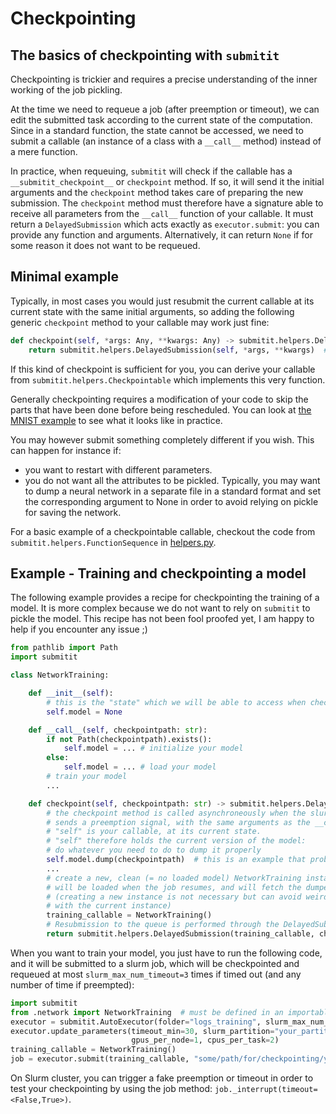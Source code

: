 # Checkpointing


## The basics of checkpointing with `submitit`

Checkpointing is trickier and requires a precise understanding of the inner working of the job pickling.

At the time we need to requeue a job (after preemption or timeout), we can edit the submitted task according to the current state of the computation. Since in a standard function, the state cannot be accessed, we need to submit a callable (an instance of a class with a `__call__` method) instead of a mere function.

In practice, when requeuing, `submitit` will check if the callable has a `__submitit_checkpoint__` or `checkpoint` method.
If so, it will send it the initial arguments and the `checkpoint` method takes care of preparing the new submission.
The `checkpoint` method must therefore have a signature able to receive all parameters from the `__call__` function of your callable.
It must return a `DelayedSubmission` which acts exactly as `executor.submit`: you can provide any function and arguments. Alternatively, it can return `None` if for some reason it does not want to be requeued.

## Minimal example

Typically, in most cases you would just resubmit the current callable at its current state with the same initial arguments, so adding the
following generic `checkpoint` method to your callable may work just fine:
```python
def checkpoint(self, *args: Any, **kwargs: Any) -> submitit.helpers.DelayedSubmission:
    return submitit.helpers.DelayedSubmission(self, *args, **kwargs)  # submits to requeuing
```
If this kind of checkpoint is sufficient for you, you can derive your callable from `submitit.helpers.Checkpointable` which implements this very function.

Generally checkpointing requires a modification of your code to skip the parts that have been done before being rescheduled.
You can look at [the MNIST example](./mnist.py) to see what it looks like in practice.

You may however submit something completely different if you wish. This can happen for instance if:
 - you want to restart with different parameters.
 - you do not want all the attributes to be pickled. Typically, you may want to dump a neural network in a separate file
  in a standard format and set the corresponding argument to None in order to avoid relying on pickle for saving the
  network.

For a basic example of a checkpointable callable, checkout the code from `submitit.helpers.FunctionSequence` in [helpers.py](../submitit/helpers.py).


## Example - Training and checkpointing a model

The following example provides a recipe for checkpointing the training of a model. It is more complex because we do not want to rely on `submitit` to pickle the model. This recipe has not been fool proofed yet, I am happy to help if you encounter any issue ;)

```python
from pathlib import Path
import submitit

class NetworkTraining:

    def __init__(self):
        # this is the "state" which we will be able to access when checkpointing:
        self.model = None

    def __call__(self, checkpointpath: str):
        if not Path(checkpointpath).exists():
            self.model = ... # initialize your model
        else:
            self.model = ... # load your model
        # train your model
        ...

    def checkpoint(self, checkpointpath: str) -> submitit.helpers.DelayedSubmission:
        # the checkpoint method is called asynchroneously when the slurm manager
        # sends a preemption signal, with the same arguments as the __call__ method
        # "self" is your callable, at its current state.
        # "self" therefore holds the current version of the model:
        # do whatever you need to do to dump it properly
        self.model.dump(checkpointpath)  # this is an example that probably does not work
        ...
        # create a new, clean (= no loaded model) NetworkTraining instance which
        # will be loaded when the job resumes, and will fetch the dumped model
        # (creating a new instance is not necessary but can avoid weird interactions
        # with the current instance)
        training_callable = NetworkTraining()
        # Resubmission to the queue is performed through the DelayedSubmission object
        return submitit.helpers.DelayedSubmission(training_callable, checkpointpath)
```

When you want to train your model, you just have to run the following code, and it will be
submitted to a slurm job, which will be checkpointed and requeued at most `slurm_max_num_timeout=3` times if timed out
(and any number of time if preempted):
```python
import submitit
from .network import NetworkTraining  # must be defined in an importable module!
executor = submitit.AutoExecutor(folder="logs_training", slurm_max_num_timeout=3)
executor.update_parameters(timeout_min=30, slurm_partition="your_partition",
                           gpus_per_node=1, cpus_per_task=2)
training_callable = NetworkTraining()
job = executor.submit(training_callable, "some/path/for/checkpointing/your/network")
```

On Slurm cluster, you can trigger a fake preemption or timeout in order to test your checkpointing by using the job method: `job._interrupt(timeout=<False,True>)`.
